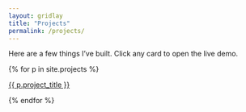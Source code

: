 ```yaml
---
layout: gridlay
title: "Projects"
permalink: /projects/
---
```


Here are a few things I’ve built. Click any card to open the live demo.


{% for p in site.projects %}<div class="col-md-4 mb-4"><a class="card shadow-lg h-100 text-decoration-none" href="{{ p.url | relative_url }}">{{ p.project_title }}</a>
</div>
{% endfor %}


